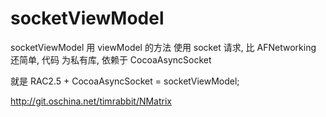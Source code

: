 # socketViewModel
socketViewModel 用 viewModel 的方法 使用 socket 请求, 比 AFNetworking 还简单, 代码 为私有库,
依赖于 CocoaAsyncSocket 

就是 RAC2.5 + CocoaAsyncSocket =  socketViewModel;

http://git.oschina.net/timrabbit/NMatrix

